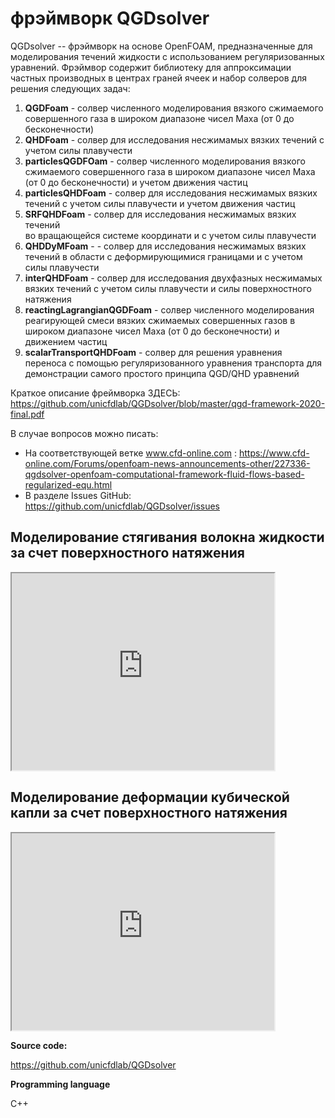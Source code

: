 фрэймворк QGDsolver
===================

QGDsolver -- фрэймворк на основе OpenFOAM, предназначенные для моделирования
течений жидкости с использованием регуляризованных уравнений. Фрэймвор содержит
библиотеку для аппроксимации частных производных в центрах граней ячеек и 
набор солверов для решения следующих задач:

1. **QGDFoam** - солвер численного моделирования вязкого сжимаемого совершенного 
газа в широком диапазоне чисел Маха (от 0 до бесконечности)
2. **QHDFoam** - солвер для исследования несжимамых вязких течений с учетом силы
плавучести
3. **particlesQGDFOam** - солвер численного моделирования вязкого сжимаемого 
совершенного газа в широком диапазоне чисел Маха (от 0 до бесконечности) и 
учетом движения частиц
4. **particlesQHDFoam** - солвер для исследования несжимамых вязких течений 
с учетом силы плавучести и учетом движения частиц
5. **SRFQHDFoam** -  солвер для исследования несжимамых вязких течений  
во вращающейся системе координати и с учетом силы плавучести
6. **QHDDyMFoam** -  - солвер для исследования несжимамых вязких течений в
области с деформирующимися границами и с учетом силы плавучести
7. **interQHDFoam** - солвер для исследования двухфазных несжимамых вязких 
течений с учетом силы плавучести и силы поверхностного натяжения
8. **reactingLagrangianQGDFoam** - солвер численного моделирования 
реагирующей смеси вязких сжимаемых совершенных газов в широком диапазоне 
чисел Маха (от 0 до бесконечности) и движением частиц
9. **scalarTransportQHDFoam** - солвер для решения уравнения переноса с помощью
регуляризованного уравнения транспорта для демонстрации самого простого 
принципа QGD/QHD уравнений 


Краткое описание фреймворка ЗДЕСЬ: 
<https://github.com/unicfdlab/QGDsolver/blob/master/qgd-framework-2020-final.pdf>

В случае вопросов можно писать:

* На соответствующей ветке www.cfd-online.com : <https://www.cfd-online.com/Forums/openfoam-news-announcements-other/227336-qgdsolver-openfoam-computational-framework-fluid-flows-based-regularized-equ.html>
* В разделе Issues GitHub: <https://github.com/unicfdlab/QGDsolver/issues>



Моделирование стягивания волокна жидкости за счет поверхностного натяжения
--------------------------------------------------------------------------

<iframe width="420" height="315"
src="https://www.youtube.com/embed/NTMjZicfHh0">
</iframe>


Моделирование деформации кубической капли за счет поверхностного натяжения
--------------------------------------------------------------------------

<iframe width="420" height="315"
src="https://www.youtube.com/embed/fqqSXh5t_38">
</iframe>

**Source code:**

<https://github.com/unicfdlab/QGDsolver>

**Programming language**

C++

